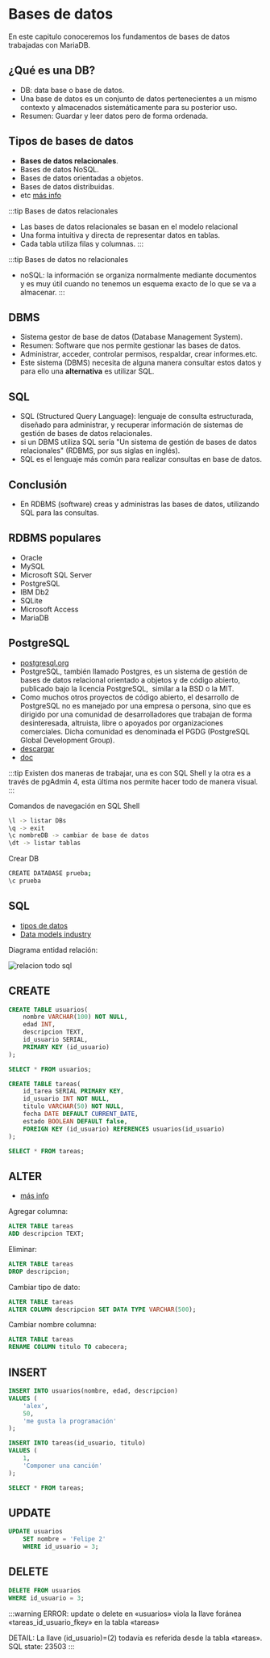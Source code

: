 # Bases de datos
En este capitulo conoceremos los fundamentos de bases de datos trabajadas con MariaDB.

## ¿Qué es una DB?
- DB: data base o base de datos.
- Una base de datos es un conjunto de datos pertenecientes a un mismo contexto y almacenados sistemáticamente para su posterior uso.
- Resumen: Guardar y leer datos pero de forma ordenada.

## Tipos de bases de datos
- **Bases de datos relacionales**.
- Bases de datos NoSQL. 
- Bases de datos orientadas a objetos. 
- Bases de datos distribuidas.
- etc [más info](https://www.oracle.com/cl/database/what-is-database/)

:::tip Bases de datos relacionales
- Las bases de datos relacionales se basan en el modelo relacional
- Una forma intuitiva y directa de representar datos en tablas.
- Cada tabla utiliza filas y columnas.
:::

:::tip Bases de datos no relacionales
- noSQL: la información se organiza normalmente mediante documentos y es muy útil cuando no tenemos un esquema exacto de lo que se va a almacenar.
:::

## DBMS
- Sistema gestor de base de datos (Database Management System).
- Resumen: Software que nos permite gestionar las bases de datos.
- Administrar, acceder, controlar permisos, respaldar, crear informes.etc.
- Este sistema (DBMS) necesita de alguna manera consultar estos datos y para ello una **alternativa** es utilizar SQL.

## SQL
- SQL (Structured Query Language): lenguaje de consulta estructurada, diseñado para administrar, y recuperar información de sistemas de gestión de bases de datos relacionales.
- si un DBMS utiliza SQL sería "Un sistema de gestión de bases de datos relacionales" (RDBMS, por sus siglas en inglés).
- SQL es el lenguaje más común para realizar consultas en base de datos.

## Conclusión
- En RDBMS (software) creas y administras las bases de datos, utilizando SQL para las consultas.

## RDBMS populares
- Oracle
- MySQL
- Microsoft SQL Server
- PostgreSQL
- IBM Db2
- SQLite
- Microsoft Access
- MariaDB

## PostgreSQL
- [postgresql.org](https://www.postgresql.org/)
- PostgreSQL, también llamado Postgres, es un sistema de gestión de bases de datos relacional orientado a objetos y de código abierto, publicado bajo la licencia PostgreSQL, ​ similar a la BSD o la MIT.
- Como muchos otros proyectos de código abierto, el desarrollo de PostgreSQL no es manejado por una empresa o persona, sino que es dirigido por una comunidad de desarrolladores que trabajan de forma desinteresada, altruista, libre o apoyados por organizaciones comerciales. Dicha comunidad es denominada el PGDG (PostgreSQL Global Development Group).
- [descargar](https://www.postgresql.org/download/)
- [doc](https://www.postgresql.org/docs/)

:::tip
Existen dos maneras de trabajar, una es con SQL Shell y la otra es a través de pgAdmin 4, esta última nos permite hacer todo de manera visual.
:::

Comandos de navegación en SQL Shell
```sh
\l -> listar DBs
\q -> exit
\c nombreDB -> cambiar de base de datos
\dt -> listar tablas
```

Crear DB
```sh
CREATE DATABASE prueba;
\c prueba
```

## SQL
- [tipos de datos](http://codigoelectronica.com/blog/postgresql-tipo-de-datos)
- [Data models industry](http://www.databaseanswers.org/data_models/index.htm)

Diagrama entidad relación:
<div class="text-center">
    <img :src="$withBase('/img/todo-relaciones.jpg')" alt="relacion todo sql">
</div>

## CREATE
```sql
CREATE TABLE usuarios(
	nombre VARCHAR(100) NOT NULL,
	edad INT,
	descripcion TEXT,
	id_usuario SERIAL,
	PRIMARY KEY (id_usuario)
);

SELECT * FROM usuarios;
```

```sql
CREATE TABLE tareas(
	id_tarea SERIAL PRIMARY KEY,
	id_usuario INT NOT NULL,
	titulo VARCHAR(50) NOT NULL,
	fecha DATE DEFAULT CURRENT_DATE,
	estado BOOLEAN DEFAULT false,
	FOREIGN KEY	(id_usuario) REFERENCES usuarios(id_usuario)
);

SELECT * FROM tareas;
```

## ALTER
- [más info](https://www.todopostgresql.com/comandos-postgresql-alter/)

Agregar columna:
```sql
ALTER TABLE tareas
ADD descripcion TEXT;
```

Eliminar:
```sql
ALTER TABLE tareas
DROP descripcion;
```

Cambiar tipo de dato:
```sql
ALTER TABLE tareas
ALTER COLUMN descripcion SET DATA TYPE VARCHAR(500);
```

Cambiar nombre columna:
```sql
ALTER TABLE tareas
RENAME COLUMN titulo TO cabecera;
```

## INSERT
```sql
INSERT INTO usuarios(nombre, edad, descripcion)
VALUES (
	'alex',
	50,
	'me gusta la programación'
);
```

```sql
INSERT INTO tareas(id_usuario, titulo)
VALUES (
	1,
	'Componer una canción'
);

SELECT * FROM tareas;
```

## UPDATE
```sql
UPDATE usuarios
	SET nombre = 'Felipe 2'
	WHERE id_usuario = 3;
```

## DELETE
```sql
DELETE FROM usuarios
WHERE id_usuario = 3;
```

:::warning
ERROR:  update o delete en «usuarios» viola la llave foránea «tareas_id_usuario_fkey» en la tabla «tareas»

DETAIL:  La llave (id_usuario)=(2) todavía es referida desde la tabla «tareas».
SQL state: 23503
:::